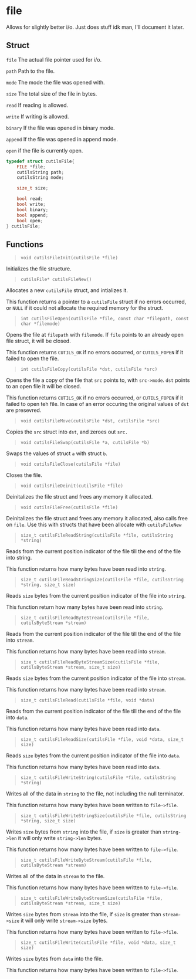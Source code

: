 # file

Allows for slightly better i/o. Just does stuff idk man, I'll document it later.

## Struct

`file` The actual file pointer used for i/o.

`path` Path to the file.

`mode` The mode the file was opened with.

`size` The total size of the file in bytes.

`read` If reading is allowed.

`write` If writing is allowed.

`binary` If the file was opened in binary mode.

`append` If the file was opened in append mode.

`open` if the file is currently open.

```c
typedef struct cutilsFile{
	FILE *file;
	cutilsString path;
	cutilsString mode;

	size_t size;

	bool read;
	bool write;
	bool binary;
	bool append;
	bool open;
} cutilsFile;
```

## Functions

>`void cutilsFileInit(cutilsFile *file)`

Initializes the file structure.

>`cutilsFile* cutilsFileNew()`

Allocates a new `cutilsFile` struct, and intializes it.

This function returns a pointer to a `cutilsFile` struct if no errors occurred, or `NULL` if it could not allocate the required memory for the struct.

>`int cutilsFileOpen(cutilsFile *file, const char *filepath, const char *filemode)`

Opens the file at `filepath` with `filemode`. If `file` points to an already open file struct, it will be closed.

This function returns `CUTILS_OK` if no errors occurred, or `CUTILS_FOPEN` if it failed to open the file.

>`int cutilsFileCopy(cutilsFile *dst, cutilsFile *src)`

Opens the file a copy of the file that `src` points to, with `src->mode`. `dst` points to an open file it will be closed.

This function returns `CUTILS_OK` if no errors occurred, or `CUTILS_FOPEN` if it failed to open teh file. In case of an error occuring the original values of `dst` are presevred.

>`void cutilsFileMove(cutilsFile *dst, cutilsFile *src)`

Copies the `src` struct into `dst`, and zeroes out `src.`

>`void cutilsFileSwap(cutilsFile *a, cutilsFile *b)`

Swaps the values of struct `a` with struct `b`.

>`void cutilsFileClose(cutilsFile *file)`

Closes the file.

>`void cutilsFileDeinit(cutilsFile *file)`

Deinitalizes the file struct and frees any memory it allocated.

>`void cutilsFileFree(cutilsFile *file)`

Deinitalizes the file struct and frees any memory it allocated, also calls free on `file`. Use this with structs that have been allocate with `cutilsFileNew`

>`size_t cutilsFileReadString(cutilsFile *file, cutilsString *string)`

Reads from the current position indicator of the file till the end of the file into string.

This function returns how many bytes have been read into `string`.

>`size_t cutilsFileReadStringSize(cutilsFile *file, cutilsString *string, size_t size)`

Reads `size` bytes from the current position indicator of the file into `string`.

This function return how many bytes have been read into `string`.

>`size_t cutilsFileReadByteStream(cutilsFile *file, cutilsByteStream *stream)`

Reads from the current position indicator of the file till the end of the file into `stream`.

This function returns how many bytes have been read into `stream`.

>`size_t cutilsFileReadByteStreamSize(cutilsFile *file, cutilsByteStream *stream, size_t size)`

Reads `size` bytes from the current position indicator of the file into `stream`.

This function returns how many bytes have been read into `stream`.

>`size_t cutilsFileRead(cutilsFile *file, void *data)`

Reads from the current position indicator of the file till the end of the file into `data`.

This function returns how many bytes have been read into `data`.

>`size_t cutilsFileReadSize(cutilsFile *file, void *data, size_t size)`

Reads `size` bytes from the current position indicator of the file into `data`.

This function returns how many bytes have been read into `data`.

>`size_t cutilsFileWriteString(cutilsFile *file, cutilsString *string)`

Writes all of the data in `string` to the file, not including the null terminator.

This function returns how many bytes have been written to `file->file`.

>`size_t cutilsFileWriteStringSize(cutilsFile *file, cutilsString *string, size_t size)`

Writes `size` bytes from `string` into the file, if `size` is greater than `string->len` it will only write `string->len` bytes.

This function returns how many bytes have been written to `file->file`.

>`size_t cutilsFileWriteByteStream(cutilsFile *file, cutilsByteStream *stream)`

Writes all of the data in `stream` to the file.

This function returns how many bytes have been written to `file->file`.

>`size_t cutilsFileWriteByteStreamSize(cutilsFile *file, cutilsByteStream *stream, size_t size)`

Writes `size` bytes from `stream` into the file, if `size` is greater than `stream->size` it will only write `stream->size` bytes.

This function returns how many bytes have been written to `file->file`.

>`size_t cutilsFileWrite(cutilsFile *file, void *data, size_t size)`

Writes `size` bytes from `data` into the file.

This function returns how many bytes have been written to `file->file`.
